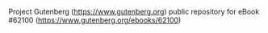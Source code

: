 Project Gutenberg (https://www.gutenberg.org) public repository for eBook #62100 (https://www.gutenberg.org/ebooks/62100)
